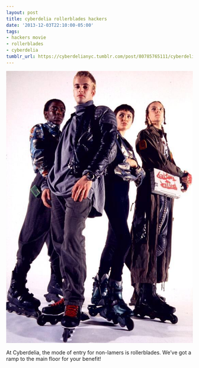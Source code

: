 ```yaml
---
layout: post
title: cyberdelia rollerblades hackers
date: '2013-12-03T22:10:00-05:00'
tags:
- hackers movie
- rollerblades
- cyberdelia
tumblr_url: https://cyberdelianyc.tumblr.com/post/80785765111/cyberdelia-rollerblades-hackers
---
```

 ![](/images/tumblr_n31x7gXwy81tqzrm7o1_640.jpg)  

At Cyberdelia, the mode of entry for non-lamers is rollerblades. We’ve got a ramp to the main floor for your benefit!
